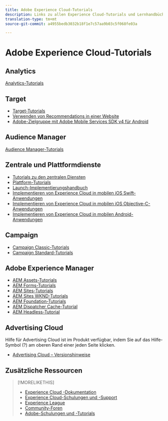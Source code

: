 ```yaml
---
title: Adobe Experience Cloud-Tutorials
description: Links zu allen Experience Cloud-Tutorials und Lernhandbüchern
translation-type: tm+mt
source-git-commit: a4955bedb3032b18f1e7c57aa9b03c5f068fe03a

---
```



# Adobe Experience Cloud-Tutorials

## Analytics

[Analytics-Tutorials](https://docs.adobe.com/content/help/en/analytics-learn/tutorials/overview.html)

## Target

* [Target-Tutorials](https://docs.adobe.com/content/help/en/target-learn/tutorials/overview.html)
* [Verwenden von Recommendations in einer Website](https://docs.adobe.com/content/help/en/target-learn/recommendations-in-a-website/overview.html)
* [Adobe-Zielgruppe mit Adobe Mobile Services SDK v4 für Android](https://docs.adobe.com/content/help/en/target-learn/mobile-sdk-v4-android/overview.html)

## Audience Manager

[Audience Manager-Tutorials](https://docs.adobe.com/content/help/en/audience-manager-learn/tutorials/overview.html)

## Zentrale und Plattformdienste

* [Tutorials zu den zentralen Diensten](https://docs.adobe.com/content/help/en/core-services-learn/tutorials/overview.html)
* [Plattform-Tutorials](https://docs.adobe.com/content/help/en/platform-learn/tutorials/overview.html)
* [Launch-Implementierungshandbuch](https://docs.adobe.com/content/help/en/core-services-learn/implementing-in-websites-with-launch/index.html)
* [Implementieren von Experience Cloud in mobilen iOS Swift-Anwendungen](https://docs.adobe.com/content/help/en/core-services-learn/implementing-in-mobile-ios-swift-apps-with-launch/index.html)
* [Implementieren von Experience Cloud in mobilen iOS Objective-C-Anwendungen](https://docs.adobe.com/content/help/en/core-services-learn/implementing-in-mobile-ios-objective-c-apps-with-launch/index.html)
* [Implementieren von Experience Cloud in mobilen Android-Anwendungen](https://docs.adobe.com/content/help/en/core-services-learn/implementing-in-mobile-android-apps-with-launch/index.html)

## Campaign

* [Campaign Classic-Tutorials](https://docs.adobe.com/content/help/en/campaign-classic-learn/tutorials/overview.html)
* [Campaign Standard-Tutorials](https://docs.adobe.com/content/help/en/campaign-standard-learn/tutorials/overview.html)

## Adobe Experience Manager

* [AEM Assets-Tutorials](https://docs.adobe.com/content/help/en/experience-manager-learn/assets/overview.html)
* [AEM Forms-Tutorials](https://docs.adobe.com/content/help/en/experience-manager-learn/forms/overview.html)
* [AEM Sites-Tutorials](https://docs.adobe.com/content/help/en/experience-manager-learn/sites/overview.html)
* [AEM Sites WKND-Tutorials](https://docs.adobe.com/content/help/en/experience-manager-learn/getting-started-wknd-tutorial-develop/overview.html)
* [AEM Foundation-Tutorials](https://docs.adobe.com/content/help/en/experience-manager-learn/assets/overview.html)
* [AEM Dispatcher Cache-Tutorial](https://docs.adobe.com/content/help/en/experience-manager-learn/dispatcher-tutorial/overview.html)
* [AEM Headless-Tutorial](https://docs.adobe.com/content/help/en/experience-manager-learn/getting-started-with-aem-headless/overview.html)

## Advertising Cloud

Hilfe für Advertising Cloud ist im Produkt verfügbar, indem Sie auf das Hilfe-Symbol (?) am oberen Rand einer jeden Seite klicken.

* [Advertising Cloud – Versionshinweise](https://docs.adobe.com/content/help/en/release-notes/experience-cloud/current.html#adcloud)

## Zusätzliche Ressourcen

> [!MORELIKETHIS]
>
>* [Experience Cloud -Dokumentation](https://docs.adobe.com/content/help/en/experience-cloud/user-guides/home.html)
>* [Experience Cloud-Schulungen und -Support](https://helpx.adobe.com/support/experience-cloud.html)
>* [Experience League](https://experienceleague.adobe.com/)
>* [Community-Foren](https://forums.adobe.com/community/experience-cloud/)
>* [Adobe-Schulungen und -Tutorials](https://helpx.adobe.com/learning.html?promoid=KAUDK)

